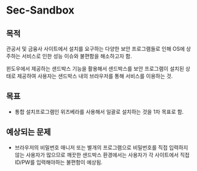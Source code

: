 # Sec-Sandbox

## 목적

관공서 및 금융사 사이트에서 설치를 요구하는 다양한 보안 프로그램들로 인해 OS에 상주하는 서비스로 인한 성능 이슈와 불편함을 해소하고자 함.

윈도우에서 제공하는 샌드박스 기능을 활용해서 샌드박스를 보안 프로그램이 설치된 상태로 제공하여 사용자는 샌드박스 내의 브라우저를 통해 서비스를 이용하는 것.

## 목표

* 통합 설치프로그램인 위즈베라를 사용해서 일괄로 설치하는 것을 1차 목표로 함.

## 예상되는 문제

* 브라우저의 비밀번호 매니저 또는 별개의 프로그램으로 비밀번호를 직접 입력하지 않는 사용자가 많으므로 깨끗한 샌드박스 환경에서는 사용자가 각 사이트에서 직접 ID/PW를 입력해야하는 불편함이 예상됨.
